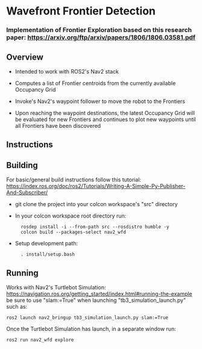 # Wavefront Frontier Detection

 ### Implementation of Frontier Exploration based on this research paper: https://arxiv.org/ftp/arxiv/papers/1806/1806.03581.pdf


## Overview

- Intended to work with ROS2's Nav2 stack
  
- Computes a list of Frontier centroids from the currently available Occupancy Grid
  
- Invoke's Nav2's waypoint follower to move the robot to the Frontiers
  
- Upon reaching the waypoint destinations, the latest Occupancy Grid will be evaluated for new Frontiers and continues to plot new waypoints until all Frontiers have been discovered


## Instructions

## Building

For basic/general build instructions follow this tutorial: https://index.ros.org/doc/ros2/Tutorials/Writing-A-Simple-Py-Publisher-And-Subscriber/

- git clone the project into your colcon workspace's "src" directory
- In your colcon workspace root directory run:
  
        rosdep install -i --from-path src --rosdistro humble -y
        colcon build --packages-select nav2_wfd

- Setup development path:

        . install/setup.bash


## Running
Works with Nav2's Turtlebot Simulation: https://navigation.ros.org/getting_started/index.html#running-the-example   be sure to use "slam:=True" when launching "tb3_simulation_launch.py" such as:

    ros2 launch nav2_bringup tb3_simulation_launch.py slam:=True

Once the Turtlebot Simulation has launch, in a separate window run:
    
    ros2 run nav2_wfd explore


